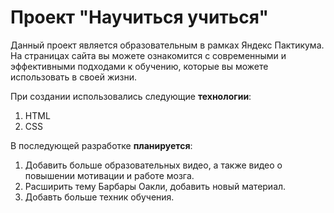 # Проект "Научиться учиться"

Данный проект является образовательным в рамках Яндекс Пактикума. 
На страницах сайта вы можете ознакомится с современными и эффективными подходами к обучению, которые вы можете использовать в своей жизни.

При создании использовались следующие **технологии**:
1. HTML
2. CSS

В последующей разработке **планируется**:
1. Добавить больше образовательных видео, а также видео о повышении мотивации и работе мозга.
2. Расширить тему Барбары Оакли, добавить новый материал.
3. Добавть больше техник обучения.
